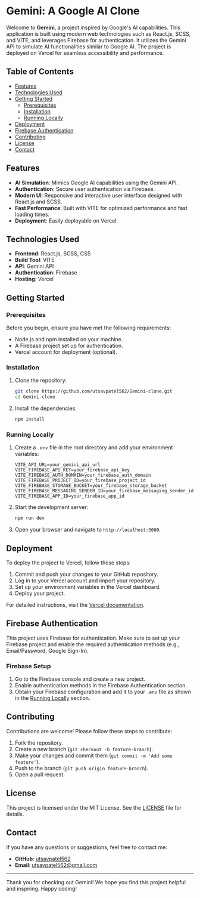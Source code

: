 # Gemini: A Google AI Clone

Welcome to **Gemini**, a project inspired by Google's AI capabilities. This application is built using modern web technologies such as React.js, SCSS, and VITE, and leverages Firebase for authentication. It utilizes the Gemini API to simulate AI functionalities similar to Google AI. The project is deployed on Vercel for seamless accessibility and performance.

## Table of Contents

- [Features](#features)
- [Technologies Used](#technologies-used)
- [Getting Started](#getting-started)
  - [Prerequisites](#prerequisites)
  - [Installation](#installation)
  - [Running Locally](#running-locally)
- [Deployment](#deployment)
- [Firebase Authentication](#firebase-authentication)
- [Contributing](#contributing)
- [License](#license)
- [Contact](#contact)

## Features

- **AI Simulation**: Mimics Google AI capabilities using the Gemini API.
- **Authentication**: Secure user authentication via Firebase.
- **Modern UI**: Responsive and interactive user interface designed with React.js and SCSS.
- **Fast Performance**: Built with VITE for optimized performance and fast loading times.
- **Deployment**: Easily deployable on Vercel.

## Technologies Used

- **Frontend**: React.js, SCSS, CSS
- **Build Tool**: VITE
- **API**: Gemini API
- **Authentication**: Firebase
- **Hosting**: Vercel

## Getting Started

### Prerequisites

Before you begin, ensure you have met the following requirements:

- Node.js and npm installed on your machine.
- A Firebase project set up for authentication.
- Vercel account for deployment (optional).

### Installation

1. Clone the repository:

    ```bash
    git clone https://github.com/utsavpatel562/Gemini-clone.git
    cd Gemini-clone
    ```

2. Install the dependencies:

    ```bash
    npm install
    ```

### Running Locally

1. Create a `.env` file in the root directory and add your environment variables:

    ```env
    VITE_API_URL=your_gemini_api_url
    VITE_FIREBASE_API_KEY=your_firebase_api_key
    VITE_FIREBASE_AUTH_DOMAIN=your_firebase_auth_domain
    VITE_FIREBASE_PROJECT_ID=your_firebase_project_id
    VITE_FIREBASE_STORAGE_BUCKET=your_firebase_storage_bucket
    VITE_FIREBASE_MESSAGING_SENDER_ID=your_firebase_messaging_sender_id
    VITE_FIREBASE_APP_ID=your_firebase_app_id
    ```

2. Start the development server:

    ```bash
    npm run dev
    ```

3. Open your browser and navigate to `http://localhost:3000`.

## Deployment

To deploy the project to Vercel, follow these steps:

1. Commit and push your changes to your GitHub repository.
2. Log in to your Vercel account and import your repository.
3. Set up your environment variables in the Vercel dashboard.
4. Deploy your project.

For detailed instructions, visit the [Vercel documentation](https://vercel.com/docs).

## Firebase Authentication

This project uses Firebase for authentication. Make sure to set up your Firebase project and enable the required authentication methods (e.g., Email/Password, Google Sign-In).

### Firebase Setup

1. Go to the Firebase console and create a new project.
2. Enable authentication methods in the Firebase Authentication section.
3. Obtain your Firebase configuration and add it to your `.env` file as shown in the [Running Locally](#running-locally) section.

## Contributing

Contributions are welcome! Please follow these steps to contribute:

1. Fork the repository.
2. Create a new branch (`git checkout -b feature-branch`).
3. Make your changes and commit them (`git commit -m 'Add some feature'`).
4. Push to the branch (`git push origin feature-branch`).
5. Open a pull request.

## License

This project is licensed under the MIT License. See the [LICENSE](LICENSE) file for details.

## Contact

If you have any questions or suggestions, feel free to contact me:

- **GitHub**: [utsavpatel562](https://github.com/utsavpatel562)
- **Email**: utsavpatel562@gmail.com

---

Thank you for checking out Gemini! We hope you find this project helpful and inspiring. Happy coding!
